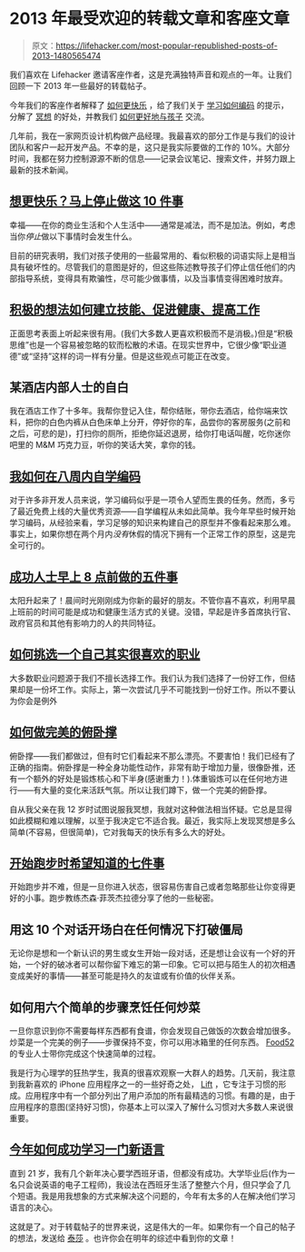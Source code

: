 # 2013 年最受欢迎的转载文章和客座文章

> 原文：<https://lifehacker.com/most-popular-republished-posts-of-2013-1480565474>

我们喜欢在 Lifehacker 邀请客座作者，这是充满独特声音和观点的一年。让我们回顾一下 2013 年一些最好的转载帖子。



今年我们的客座作者解释了 [如何更快乐](https://lifehacker.com/want-to-be-happier-stop-doing-these-10-things-right-no-5991218) ，给了我们关于 [学习如何编码](http://lifehacker.com/how-i-taught-myself-to-code-in-eight-weeks-511615189) 的提示，分解了 [冥想](http://lifehacker.com/what-happens-to-the-brain-when-you-meditate-and-how-it-1202533314) 的好处，并教我们 [如何更好地与孩子](http://lifehacker.com/10-things-to-stop-saying-to-your-kids-and-what-to-say-474962146) 交流。

几年前，我在一家网页设计机构做产品经理。我最喜欢的部分工作是与我们的设计团队和客户一起开发产品。不幸的是，这只是我实际要做的工作的 10%。大部分时间，我都在努力控制源源不断的信息——记录会议笔记、搜索文件，并努力跟上最新的技术新闻。

## [想更快乐？马上停止做这 10 件事](http://lifehacker.com/want-to-be-happier-stop-doing-these-10-things-right-no-5991218)

幸福——在你的商业生活和个人生活中——通常是减法，而不是加法。例如，考虑当你*停止*做以下事情时会发生什么。

目前的研究表明，我们对孩子使用的一些最常用的、看似积极的词语实际上是相当具有破坏性的。尽管我们的意图是好的，但这些陈述教导孩子们停止信任他们的内部指导系统，变得具有欺骗性，尽可能少做事情，以及当事情变得困难时放弃。

## [积极的想法如何建立技能、促进健康、提高工作](http://lifehacker.com/how-positive-thoughts-build-skills-boost-health-and-i-600484130)

正面思考表面上听起来很有用。(我们大多数人更喜欢积极而不是消极。)但是“积极思维”也是一个容易被忽略的软而松散的术语。在现实世界中，它很少像“职业道德”或“坚持”这样的词一样有分量。但是这些观点可能正在改变。

## 某酒店内部人士的自白

我在酒店工作了十多年。我帮你登记入住，帮你结账，带你去酒店，给你端来饮料，把你的白色内裤从白色床单上分开，停好你的车，品尝你的客房服务(之前和之后，可悲的是)，打扫你的厕所，拒绝你延迟退房，给你打电话叫醒，吃你迷你吧里的 M&M 巧克力豆，听你的笑话大笑，拿你的钱。

## [我如何在八周内自学编码](http://lifehacker.com/how-i-taught-myself-to-code-in-eight-weeks-511615189)

对于许多非开发人员来说，学习编码似乎是一项令人望而生畏的任务。然而，多亏了最近免费上线的大量优秀资源——自学编程从未如此简单。我今年早些时候开始学习编码，从经验来看，学习足够的知识来构建自己的原型并不像看起来那么难。事实上，如果你想在两个月内*没有*休假的情况下拥有一个正常工作的原型，这是完全可行的。

## [成功人士早上 8 点前做的五件事](http://lifehacker.com/5-things-successful-people-do-before-8-am-1474846488)

太阳升起来了！晨间时光刚刚成为你新的最好的朋友。不管你喜不喜欢，利用早晨上班前的时间可能是成功和健康生活方式的关键。没错，早起是许多首席执行官、政府官员和其他有影响力的人的共同特征。

## [如何挑选一个自己其实很喜欢的职业](http://lifehacker.com/how-to-pick-a-career-you-actually-like-5978475)

大多数职业问题源于我们不擅长选择工作。我们认为我们选择了一份好工作，但结果却是一份坏工作。实际上，第一次尝试几乎不可能找到一份好工作。所以不要认为你会是例外

## [如何做完美的俯卧撑](https://lifehacker.com/how-to-do-the-perfect-push-up-5992941)

俯卧撑——我们都做过，但有时它们看起来不那么漂亮。不要害怕！我们已经有了正确的指南。俯卧撑是一种全身功能性动作，非常有助于增加力量，很像卧推，还有一个额外的好处是锻炼核心和下半身(感谢重力！).体重锻炼可以在任何地方进行——有大量的变化来活跃气氛。所以让我们蹲下，做一个完美的俯卧撑。

自从我父亲在我 12 岁时试图说服我冥想，我就对这种做法相当怀疑。它总是显得如此模糊和难以理解，以至于我决定它不适合我。最近，我实际上发现冥想是多么简单(不容易，但很简单)，它对我每天的快乐有多么大的好处。

## [开始跑步时希望知道的七件事](http://lifehacker.com/seven-things-i-wish-i-knew-when-i-started-running-1370937569)

开始跑步并不难，但是一旦你进入状态，很容易伤害自己或者忽略那些让你变得更好的小事。跑步教练杰森·菲茨杰拉德分享了他的一些秘密。

## 用这 10 个对话开场白在任何情况下打破僵局

无论你是想和一个新认识的男生或女生开始一段对话，还是想让会议有一个好的开始，一个好的破冰者可以帮你留下难忘的第一印象。它可以把与陌生人的初次相遇变成美好的事情——甚至可能是持久的友谊或有价值的伙伴关系。

## 如何用六个简单的步骤烹饪任何炒菜

一旦你意识到你不需要每样东西都有食谱，你会发现自己做饭的次数会增加很多。炒菜是一个完美的例子——步骤保持不变，你可以用冰箱里的任何东西。 [Food52](http://food52.com/) 的专业人士带你完成这个快速简单的过程。

我是行为心理学的狂热学生，我真的很喜欢观察一大群人的趋势。几天前，我注意到我新喜欢的 iPhone 应用程序之一的一些好奇之处， [Lift](http://lift.do/) ，它专注于习惯的形成。应用程序中有一个部分列出了用户添加的所有最精选的习惯。有趣的是，由于应用程序的意图(坚持好习惯)，你基本上可以深入了解什么习惯对大多数人来说很重要。

## [今年如何成功学习一门新语言](http://lifehacker.com/how-to-successfully-learn-a-new-language-this-year-5974670)

直到 21 岁，我有几个新年决心要学西班牙语，但都没有成功。大学毕业后(作为一名只会说英语的电子工程师)，我设法在西班牙生活了整整六个月，但只学会了几个短语。我是用我想象的方式来解决这个问题的，今年有太多的人在解决他们学习语言的决心。

这就是了。对于转载帖子的世界来说，这是伟大的一年。如果你有一个自己的帖子的想法，发送给 [泰莎](mailto:tessa@lifehacker.com) 。也许你会在明年的综述中看到你的文章！